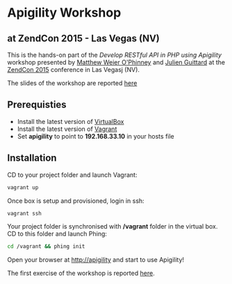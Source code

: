 # Apigility Workshop
## at ZendCon 2015 - Las Vegas (NV)

This is the hands-on part of the *Develop RESTful API in PHP using Apigility*
workshop presented by [Matthew Weier O'Phinney](https://mwop.net) and [Julien Guittard](http://julien.guittard.io) at the
[ZendCon 2015](http://zendcon.com/) conference in Las Vegasj
(NV).

The slides of the workshop are reported [here](http://www.zimuel.it/slides/phpsummer2015)

Prerequisties
---
- Install the latest version of [VirtualBox](https://www.virtualbox.org/wiki/Downloads)
- Install the latest version of [Vagrant](https://www.vagrantup.com/downloads.html)
- Set **apigility** to point to **192.168.33.10** in your hosts file


## Installation

CD to your project folder and launch Vagrant: 

```sh 
vagrant up
```

Once box is setup and provisioned, login in ssh:

```sh 
vagrant ssh
```

Your project folder is synchronised with **/vagrant** folder in the virtual box.
CD to this folder and launch Phing:

```sh 
cd /vagrant && phing init
```

Open your browser at [http://apigility](http://apigility) and start to
use Apigility!

The first exercise of the workshop is reported [here](http://www.zimuel.it/slides/phpsummer2015/#/26).
